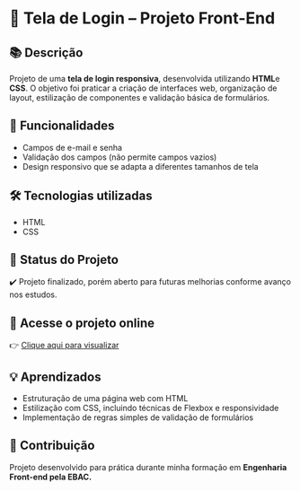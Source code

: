 # 🔐 Tela de Login – Projeto Front-End  

## 📚 Descrição  
Projeto de uma **tela de login responsiva**, desenvolvida utilizando **HTML**e **CSS**. O objetivo foi praticar a criação de interfaces web, organização de layout, estilização de componentes e validação básica de formulários.  

## 🚀 Funcionalidades  
- Campos de e-mail e senha  
- Validação dos campos (não permite campos vazios)  
- Design responsivo que se adapta a diferentes tamanhos de tela  

## 🛠️ Tecnologias utilizadas  
- HTML  
- CSS  

## 📄 Status do Projeto  
✔️ Projeto finalizado, porém aberto para futuras melhorias conforme avanço nos estudos.  

## 🔗 Acesse o projeto online  
👉 [Clique aqui para visualizar](https://HinayeBitencourt.github.io/tela-de-login/)  

## 💡 Aprendizados  
- Estruturação de uma página web com HTML  
- Estilização com CSS, incluindo técnicas de Flexbox e responsividade   
- Implementação de regras simples de validação de formulários  

## 🤝 Contribuição  
Projeto desenvolvido para prática durante minha formação em **Engenharia Front-end pela EBAC.**  
